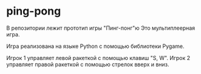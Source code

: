 # ping-pong
В репозитории лежит прототип игры "Пинг-понг"ю Это мультиплеерная игра.

Игра реализована на языке Python с помощью библиотеки Pygame.

Игрок 1 управляет левой ракеткой с помощью клавиш "S, W". Игрок 2 управляет правой ракеткой с помощью стрелок вверх и вниз.
